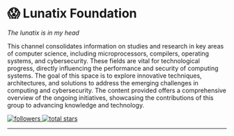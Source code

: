 # 😱 Lunatix Foundation
*The lunatix is in my head*

This channel consolidates information on studies and research in key areas of computer science, including microprocessors, compilers, operating systems, and cybersecurity. These fields are vital for technological progress, directly influencing the performance and security of computing systems. The goal of this space is to explore innovative techniques, architectures, and solutions to address the emerging challenges in computing and cybersecurity. The content provided offers a comprehensive overview of the ongoing initiatives, showcasing the contributions of this group to advancing knowledge and technology.

<p align="left">
  <a href="https://github.com/lunatix-foundation?tab=followers">
    <img
      alt="followers"
      title="Follow me on GitHub"
      src="https://custom-icon-badges.demolab.com/github/followers/lunatix-foundation?color=236ad3&labelColor=1155ba&style=for-the-badge&logo=person-add&label=Follow&logoColor=white"
    />
  </a>
  <a href="https://github.com/lunatix-foundation?tab=repositories&sort=stargazers">
    <img
      alt="total stars"
      title="Total start on GitHub"
      src="https://custom-icon-badges.demolab.com/github/stars/lunatix-foundation?color=55960c&style=for-the-badge&labelColor=488207&logo=star&label=Stars"
    />
  </a>
</p>

---

<br/>
<br/>

<!--

**Here are some ideas to get you started:**

🙋‍♀️ A short introduction - what is your organization all about?
🌈 Contribution guidelines - how can the community get involved?
👩‍💻 Useful resources - where can the community find your docs? Is there anything else the community should know?
🍿 Fun facts - what does your team eat for breakfast?
🧙 Remember, you can do mighty things with the power of [Markdown](https://docs.github.com/github/writing-on-github/getting-started-with-writing-and-formatting-on-github/basic-writing-and-formatting-syntax)
-->
